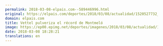 ```yaml
---
permalink: 2018-03-08-elpais.com--589446996.html
original: https://elpais.com/deportes/2018/03/08/actualidad/1520527732_000342.html#?ref=rss&format=simple&link=link
domain: elpais.com
title: Vettel pulveriza el récord de Montmeló
image: https://ep00.epimg.net/deportes/imagenes/2018/03/08/actualidad/1520527732_000342_1520531766_rrss_normal.jpg
date: 2018-03-08 18:28:21
translations: en
---
```



